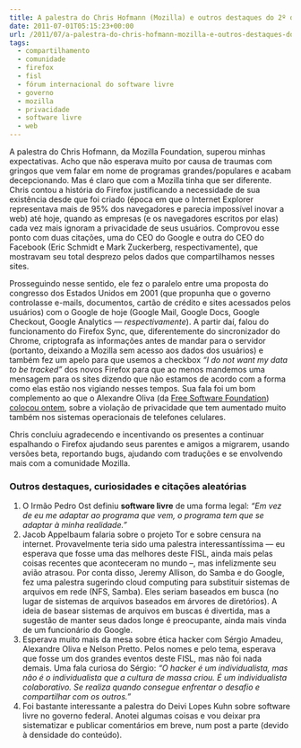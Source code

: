 ```yaml
---
title: A palestra do Chris Hofmann (Mozilla) e outros destaques do 2º dia do 12º FISL
date: 2011-07-01T05:15:23+00:00
url: /2011/07/a-palestra-do-chris-hofmann-mozilla-e-outros-destaques-do-2º-dia-do-12º-fisl/
tags:
  - compartilhamento
  - comunidade
  - firefox
  - fisl
  - fórum internacional do software livre
  - governo
  - mozilla
  - privacidade
  - software livre
  - web
---
```


A palestra do Chris Hofmann, da Mozilla Foundation, superou minhas expectativas. Acho que não esperava muito por causa de traumas com gringos que vem falar em nome de programas grandes/populares e acabam decepcionando. Mas é claro que com a Mozilla tinha que ser diferente. Chris contou a história do Firefox justificando a necessidade de sua existência desde que foi criado (época em que o Internet Explorer representava mais de 95% dos navegadores e parecia impossível inovar a web) até hoje, quando as empresas (e os navegadores escritos por elas) cada vez mais ignoram a privacidade de seus usuários. Comprovou esse ponto com duas citações, uma do CEO do Google e outra do CEO do Facebook (Eric Schmidt e Mark Zuckerberg, respectivamente), que mostravam seu total desprezo pelos dados que compartilhamos nesses sites.

Prosseguindo nesse sentido, ele fez o paralelo entre uma proposta do congresso dos Estados Unidos em 2001 (que propunha que o governo controlasse e-mails, documentos, cartão de crédito e sites acessados pelos usuários) com o Google de hoje (Google Mail, Google Docs, Google Checkout, Google Analytics — _respectivamente_). A partir daí, falou do funcionamento do Firefox Sync, que, diferentemente do sincronizador do Chrome, criptografa as informações antes de mandar para o servidor (portanto, deixando a Mozilla sem acesso aos dados dos usuários) e também fez um apelo para que usemos a checkbox _“I do not want my data to be tracked”_ dos novos Firefox para que ao menos mandemos uma mensagem para os sites dizendo que não estamos de acordo com a forma como elas estão nos vigiando nesses tempos. Sua fala foi um bom complemento ao que o Alexandre Oliva (da [Free Software Foundation][1]) [colocou ontem][2], sobre a violação de privacidade que tem aumentado muito também nos sistemas operacionais de telefones celulares.

Chris concluiu agradecendo e incentivando os presentes a continuar espalhando o Firefox ajudando seus parentes e amigos a migrarem, usando versões beta, reportando bugs, ajudando com traduções e se envolvendo mais com a comunidade Mozilla.

### Outros destaques, curiosidades e citações aleatórias

1. O Irmão Pedro Ost definiu **software livre** de uma forma legal: _“Em vez de eu me adaptar ao programa que vem, o programa tem que se adaptar à minha realidade.”_
2. Jacob Appelbaum falaria sobre o projeto Tor e sobre censura na internet. Provavelmente teria sido uma palestra interessantíssima — eu esperava que fosse uma das melhores deste FISL, ainda mais pelas coisas recentes que aconteceram no mundo –, mas infelizmente seu avião atrasou. Por conta disso, Jeremy Allison, do Samba e do Google, fez uma palestra sugerindo cloud computing para substituir sistemas de arquivos em rede (NFS, Samba). Eles seriam baseados em busca (no lugar de sistemas de arquivos baseados em árvores de diretórios). A ideia de basear sistemas de arquivos em buscas é divertida, mas a sugestão de manter seus dados longe é preocupante, ainda mais vinda de um funcionário do Google.
3. Esperava muito mais da mesa sobre ética hacker com Sérgio Amadeu, Alexandre Oliva e Nelson Pretto. Pelos nomes e pelo tema, esperava que fosse um dos grandes eventos deste FISL, mas não foi nada demais. Uma fala curiosa do Sérgio: _“O hacker é um individualista, mas não é o individualista que a cultura de massa criou. É um individualista colaborativo. Se realiza quando consegue enfrentar o desafio e compartilhar com os outros.”_
4. Foi bastante interessante a palestra do Deivi Lopes Kuhn sobre software livre no governo federal. Anotei algumas coisas e vou deixar pra sistematizar e publicar comentários em breve, num post a parte (devido à densidade do conteúdo).

[1]: http://www.fsf.org/
[2]: /2011/06/destaques-do-1º-dia-do-12º-forum-internacional-do-software-livre/

